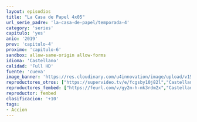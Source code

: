 ```yaml
---
layout: episodios
title: "La Casa de Papel 4x05"
url_serie_padre: 'la-casa-de-papel/temporada-4'
category: 'series'
capitulo: 'yes'
anio: '2019'
prev: 'capitulo-4'
proximo: 'capitulo-6'
sandbox: allow-same-origin allow-forms
idioma: 'Castellano'
calidad: 'Full HD'
fuente: 'cueva'
image_banner: 'https://res.cloudinary.com/u4innovation/image/upload/v1563567323/casa3-banner-min_yqqryd.jpg'
reproductores_otros: ["https://supervideo.tv/e/fcgsby10j82l","Castellano","https://gdriveplayer.me/embed2.php?link=gKDO9rwWpDcTLVrL7S%252BCQA%252B04ZZKyLQTXo8HswpfRefulpfpCGU3Z7xIFIDEGEsuWh59bHolsf%252F33kBe%252B3LBKXGxtI0oS%252BLqLOiSRDWWGzS0yYZqJHRmeRzsOHeHWu76tw%252FOdB9UiUKlOMX%252Fx5X%252FkN7GUGtv0WeL8e7IiZBrdXT1A8KVdOGmohsC1%252FKpnI0QJlv0eXgbHLIPlKcEEHAd8s","Castellano","https://mstream.space/luvv7o5r0f88","Castellano","https://mstream.space/j27fvnykpb5d","Castellano"]
reproductores_fembed: ["https://feurl.com/v/gy2m-h-mk3rdm2x","Castellano"]
reproductor: fembed
clasificacion: '+10'
tags:
- Accion
---
```












